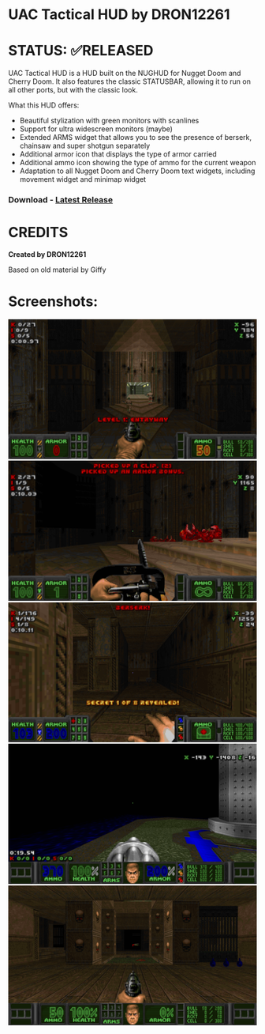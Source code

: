# UAC Tactical HUD by DRON12261

# STATUS: ✅RELEASED

UAC Tactical HUD is a HUD built on the NUGHUD for Nugget Doom and Cherry Doom. It also features the classic STATUSBAR, allowing it to run on all other ports, but with the classic look.

What this HUD offers:
- Beautiful stylization with green monitors with scanlines
- Support for ultra widescreen monitors (maybe)
- Extended ARMS widget that allows you to see the presence of berserk, chainsaw and super shotgun separately
- Additional armor icon that displays the type of armor carried
- Additional ammo icon showing the type of ammo for the current weapon
- Adaptation to all Nugget Doom and Cherry Doom text widgets, including movement widget and minimap widget

### Download - [Latest Release](https://github.com/dron12261games/MOD-UAC-Tactical-HUD/releases/download/v1/UAC.Tactical.HUD.v1.by.DRON12261.wad)

# CREDITS
**Created by DRON12261**

Based on old material by Giffy

# Screenshots:
![Screen1](./screens/1.png)
![Screen2](./screens/2.png)
![Screen3](./screens/3.png)
![Screen4](./screens/4.png)
![Screen5](./screens/5.png)
